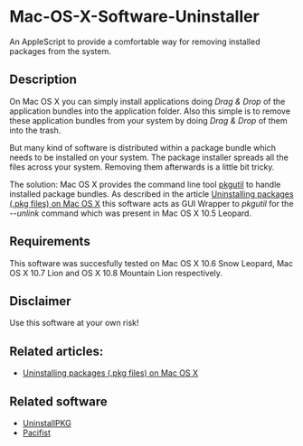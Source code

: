 Mac-OS-X-Software-Uninstaller
=============================

An AppleScript to provide a comfortable way for removing installed packages from the system.

## Description

On Mac OS X you can simply install applications doing _Drag & Drop_ of the application bundles into the application folder.
Also this simple is to remove these application bundles from your system by doing _Drag & Drop_ of them into the trash.

But many kind of software is distributed within a package bundle which needs to be installed on your system. 
The package installer spreads all the files across your system. 
Removing them afterwards is a little bit tricky.

The solution: Mac OS X provides the command line tool [pkgutil](https://developer.apple.com/library/mac/documentation/Darwin/Reference/ManPages/10.6/man1/pkgutil.1.html?useVersion=10.6) to handle installed package bundles.
As described in the article [Uninstalling packages (.pkg files) on Mac OS X](https://wincent.com/wiki/Uninstalling_packages_%28.pkg_files%29_on_Mac_OS_X) this software acts as GUI Wrapper to _pkgutil_ for the _--unlink_ command which was present in Mac OS X 10.5 Leopard.

## Requirements

This software was succesfully tested on Mac OS X 10.6 Snow Leopard, Mac OS X 10.7 Lion and OS X 10.8 Mountain Lion respectively.

## Disclaimer

Use this software at your own risk!

## Related articles:

* [Uninstalling packages (.pkg files) on Mac OS X](https://wincent.com/wiki/Uninstalling_packages_%28.pkg_files%29_on_Mac_OS_X)

## Related software

* [UninstallPKG](http://www.corecode.at/uninstallpkg/index.html)
* [Pacifist](http://www.charlessoft.com/)

